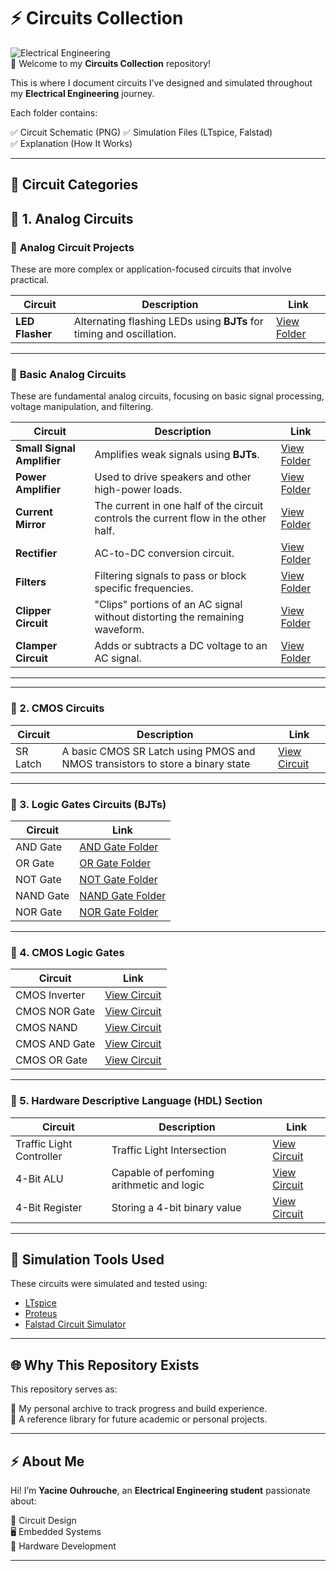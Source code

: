 
# ⚡ Circuits Collection

![Electrical Engineering](https://img.shields.io/badge/Electrical%20Engineering-Projects-blue?style=for-the-badge)  
📡 Welcome to my **Circuits Collection** repository!

This is where I document circuits I’ve designed and simulated throughout my **Electrical Engineering**  journey.

Each folder contains:

✅ Circuit Schematic (PNG) 
✅ Simulation Files (LTspice, Falstad)  
✅ Explanation (How It Works)  

---

## 📂 Circuit Categories


## 🔗 1. Analog Circuits

### 🔹 **Analog Circuit Projects**

These are more complex or application-focused circuits that involve practical.

| Circuit            | Description                                                                  | Link                                              |
|--------------------|------------------------------------------------------------------------------|---------------------------------------------------|
| **LED Flasher**     | Alternating flashing LEDs using **BJTs** for timing and oscillation. | [View Folder](./BJT_Circuits/LED_Flasher/)       |

---

### 🔹 **Basic Analog Circuits**

These are fundamental analog circuits, focusing on basic signal processing, voltage manipulation, and filtering.

| Circuit            | Description                                                                  | Link                                              |
|--------------------|------------------------------------------------------------------------------|---------------------------------------------------|
| **Small Signal Amplifier** | Amplifies weak signals using **BJTs**.                                        | [View Folder](./BJT_Circuits/Small_Signal_Amplifier) |
| **Power Amplifier** | Used to drive speakers and other high-power loads.                          | [View Folder](./BJT_Circuits/Power_Amplifier)     |
| **Current Mirror**  | The current in one half of the circuit controls the current flow in the other half.   | [View Folder](./BJT_Circuits/Current_mirror/)      |
| **Rectifier**       | AC-to-DC conversion circuit.                                                 | [View Folder](./BJT_Circuits/Rectifier/)          |
| **Filters**         | Filtering signals to pass or block specific frequencies.                     | [View Folder](./BJT_Circuits/Filters/)            |
| **Clipper Circuit** | "Clips" portions of an AC signal without distorting the remaining waveform.   | [View Folder](./BJT_Circuits/Clipper_Circuit/)    |
| **Clamper Circuit** | Adds or subtracts a DC voltage to an AC signal.                             | [View Folder](./BJT_Circuits/Clamper_Circuits/)   |

---


---

### 🔗 2. CMOS Circuits 

| Circuit | Description | Link |
|---|---|---|
| SR Latch| A basic CMOS SR Latch using PMOS and NMOS transistors to store a binary state	 | [View Circuit](./CMOS_Circuits/SR_Latch/) |

---

### 🔗 3. Logic Gates Circuits (BJTs)

| Circuit | Link |
|---|---|
| AND Gate | [AND Gate Folder](./Logic_Gates/AND_Gate/) |
| OR Gate | [OR Gate Folder](./Logic_Gates/OR_Gate/) |
| NOT Gate | [NOT Gate Folder](./Logic_Gates/NOT_Gate/) |
| NAND Gate | [NAND Gate Folder](./Logic_Gates/NAND_Gate/) |
| NOR Gate | [NOR Gate Folder](./Logic_Gates/NOR_Gate/) |

---
### 🔗 4. CMOS Logic Gates

| Circuit |  Link |
|---|---|
| CMOS Inverter | [View Circuit](./CMOS_Logic_Gates/CMOS_NOT_Gate/) |
| CMOS NOR Gate | [View Circuit](./CMOS_Logic_Gates/CMOS_NOR_Gate/) |
| CMOS NAND | [View Circuit](./CMOS_Logic_Gates/CMOS_NAND_Gate/) |
| CMOS AND Gate | [View Circuit](./CMOS_Logic_Gates/CMOS_AND_Gate/) |
| CMOS OR Gate | [View Circuit](./CMOS_Logic_Gates/CMOS_OR_Gate/) |

---


### 🔗 5. Hardware Descriptive Language (HDL) Section

| Circuit | Description | Link |
|---|---|---|
| Traffic Light Controller |Traffic Light Intersection | [View Circuit](./HDL/Traffic_Light_Controller/) |
| 4-Bit ALU |Capable of perfoming  arithmetic and logic | [View Circuit](./HDL/4_Bit_ALU/) |
| 4-Bit Register |Storing a 4-bit binary value | [View Circuit](./HDL/4_bit_register/) |

---

## 💾 Simulation Tools Used

These circuits were simulated and tested using:

- [LTspice](https://www.analog.com/en/design-center/design-tools-and-calculators/ltspice-simulator.html)
- [Proteus](https://www.labcenter.com/)
- [Falstad Circuit Simulator](https://www.falstad.com/circuit/)

---

## 🌐 Why This Repository Exists

This repository serves as:

🚀 My personal archive to track progress and build experience.  
📖 A reference library for future academic or personal projects.  


---

## ⚡ About Me

Hi! I’m **Yacine Ouhrouche**, an **Electrical Engineering student** passionate about:

🔌 Circuit Design  
🖥️ Embedded Systems  
🔧 Hardware Development  


---










